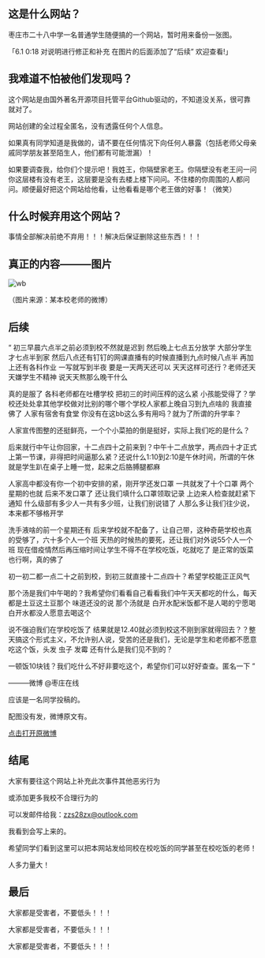 ## 这是什么网站？

枣庄市二十八中学一名普通学生随便搞的一个网站，暂时用来备份一张图。

「6.1 0:18 对说明进行修正和补充 在图片的后面添加了“后续”   欢迎查看!」

## 我难道不怕被他们发现吗？

这个网站是由国外著名开源项目托管平台Github驱动的，不知道没关系，很可靠就对了。

网站创建的全过程全匿名，没有透露任何个人信息。

如果真有同学知道是我做的，请不要在任何情况下向任何人暴露（包括老师父母亲戚同学朋友甚至陌生人，他们都有可能泄漏）！

如果要调查我，给你们个提示吧！我姓王，你隔壁家老王。你隔壁没有老王问一问你这层楼有没有老王，这层要是没有去楼上楼下问问。不住楼的你周围的人都问问。顺便最好把这个网站给他看，让他看看是哪个老王做的好事！（微笑）

## 什么时候弃用这个网站？

事情全部解决前绝不弃用！！！解决后保证删除这些东西！！！

## 真正的内容———图片

![wb](https://thumbsnap.com/i/rA58NVJW.jpg)

（图片来源：某本校老师的微博）

## 后续

“ 初三早晨六点半之前必须到校不然就是迟到 然后晚上七点五分放学 大部分学生才七点半到家 然后八点还有钉钉的网课直播有的时候直播到九点时候八点半 再加上还有各科作业 一写就写到半夜 要是一天两天还可以 天天这样可还行？老师还天天嫌学生不精神  说天天熬那么晚干什么

真的是服了  各科老师都在吐槽学校 把初三的时间压榨的这么紧 小孩能受得了？学校还处处拿其他学校做对比别的哪个哪个学校人家都上晚自习到九点啥的 我直接佛了 人家有宿舍有食堂 你没有在这bb这么多有用吗？就为了所谓的升学率？

人家宣传图整的还挺鲜亮，一个个小菜拍的倒是挺好，实际上我们吃的是什么？

后来就行中午让你回家，十二点四十之前来到？中午十二点放学，两点四十才正式上第一节课，非得把时间逼那么紧？还说什么1:10到2:10是午休时间，所谓的午休就是学生趴在桌子上睡一觉，起来之后胳膊腿都麻

人家高中都没有你一个初中安排的紧，刚开学还发口罩 一共就发了十个口罩 两个星期的也就 后来不发口罩了 还让我们填什么口罩领取记录 上边来人检查就赶紧下通知 什么级部有多少人一共有多少班，让我们别说错了 人那么多让我们往少说，本来都不够格开学

洗手液啥的前一个星期还有 后来学校就不配备了，让自己带，这种奇葩学校也真的受够了，六十多个人一个班 天热的时候热的要死，还让我们对外说55个人一个班 现在借疫情然后再压缩时间让学生不得不在学校吃饭，吃就吃了 是正常的饭菜也行啊，真的佛了

初一初二都一点二十之前到校，到初三就直接十二点四十？希望学校能正正风气

那个汤是我们中午喝的？我希望你们看看自己看看我们中午天天都吃的什么，每天都是土豆这土豆那个 味道还没的说 那个汤就是 白开水配米饭都不是人喝的宁愿喝白开水都没人愿意去喝这个

说不强迫我们在学校吃饭了 结果就是12.40就必须到校这不刚到家就得回去？？整天搞这个形式主义，不允许别人说，受苦的还是我们，无论是学生和老师都不愿意吃这个饭，头发 虫子 发霉 还有什么是我们见不到的？

一顿饭10块钱？我们吃什么不好非要吃这个，希望你们可以好好查查。匿名一下 ”

   ———微博 @枣庄在线

   应该是一名同学投稿的。

   配图没有发，微博原文有。

   [点击打开原微博](https://weibo.com/1371163915/J4uOODPMu)

## 结尾

大家有要往这个网站上补充此次事件其他恶劣行为

或添加更多我校不合理行为的

可以发邮件给我：zzs28zx@outlook.com

我看到会写上来的。

希望同学们看到这里可以把本网站发给同校在校吃饭的同学甚至在校吃饭的老师！

人多力量大！

## 最后

大家都是受害者，不要低头！！！

大家都是受害者，不要低头！！！

大家都是受害者，不要低头！！！
